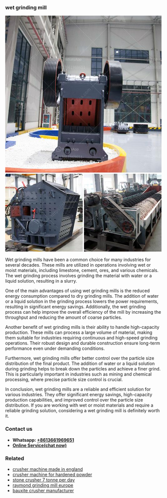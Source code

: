 <h3>wet grinding mill</h3><img src='1708332375.jpg' alt=''><p>Wet grinding mills have been a common choice for many industries for several decades. These mills are utilized in operations involving wet or moist materials, including limestone, cement, ores, and various chemicals. The wet grinding process involves grinding the material with water or a liquid solution, resulting in a slurry. </p><p>One of the main advantages of using wet grinding mills is the reduced energy consumption compared to dry grinding mills. The addition of water or a liquid solution in the grinding process lowers the power requirements, resulting in significant energy savings. Additionally, the wet grinding process can help improve the overall efficiency of the mill by increasing the throughput and reducing the amount of coarse particles.</p><p>Another benefit of wet grinding mills is their ability to handle high-capacity production. These mills can process a large volume of material, making them suitable for industries requiring continuous and high-speed grinding operations. Their robust design and durable construction ensure long-term performance even under demanding conditions.</p><p>Furthermore, wet grinding mills offer better control over the particle size distribution of the final product. The addition of water or a liquid solution during grinding helps to break down the particles and achieve a finer grind. This is particularly important in industries such as mining and chemical processing, where precise particle size control is crucial.</p><p>In conclusion, wet grinding mills are a reliable and efficient solution for various industries. They offer significant energy savings, high-capacity production capabilities, and improved control over the particle size distribution. If you are working with wet or moist materials and require a reliable grinding solution, considering a wet grinding mill is definitely worth it.</p><h3>Contact us</h3><ul><li><strong>Whatsapp:&nbsp;<a href="https://wa.me/8613661969651">+8613661969651</a></strong></li><li><a href="https://swt.shibang-china.com/?git&amp;zhl&amp;wet grinding mill"><strong>Online Service(chat now)</strong></a></li></ul><h3>Related</h3><ul><li><a href='crusher machine made in england.md'>crusher machine made in england</a></li><li><a href='crusher machine for hardened powder.md'>crusher machine for hardened powder</a></li><li><a href='stone crusher 7 tonne per day.md'>stone crusher 7 tonne per day</a></li><li><a href='raymond grinding mill europe.md'>raymond grinding mill europe</a></li><li><a href='bauxite crusher manufacturer.md'>bauxite crusher manufacturer</a></li></ul>